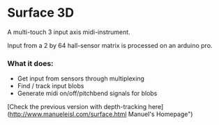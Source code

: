 # Surface 3D

A multi-touch 3 input axis midi-instrument.

Input from a 2 by 64 hall-sensor matrix is processed on an arduino pro.

### What it does:
- Get input from sensors through multiplexing
- Find / track input blobs
- Generate midi on/off/pitchbend signals for blobs


[Check the previous version with depth-tracking here](http://www.manueleisl.com/surface.html Manuel's Homepage")
